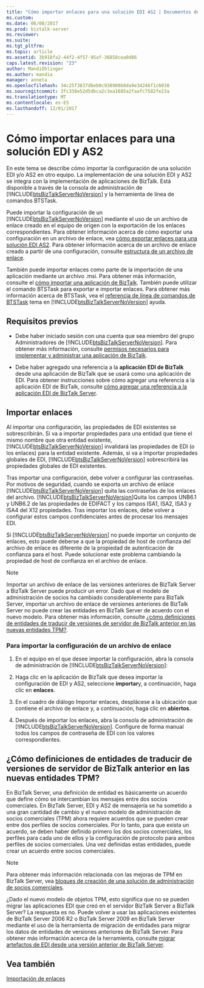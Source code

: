 ```yaml
---
title: "Cómo importar enlaces para una solución EDI AS2 | Documentos de Microsoft"
ms.custom: 
ms.date: 06/08/2017
ms.prod: biztalk-server
ms.reviewer: 
ms.suite: 
ms.tgt_pltfrm: 
ms.topic: article
ms.assetid: 3b918fa2-44f2-4f57-95af-36858cea0d86
caps.latest.revision: "23"
author: MandiOhlinger
ms.author: mandia
manager: anneta
ms.openlocfilehash: 34c25f3837d6eb0c938900b0da9e34246f1c6038
ms.sourcegitcommit: 3fc338e52d5dbca2c3ea1685a2faafc7582fe23a
ms.translationtype: MT
ms.contentlocale: es-ES
ms.lasthandoff: 12/01/2017
---
```

# <a name="how-to-import-bindings-for-an-edi-as2-solution"></a>Cómo importar enlaces para una solución EDI y AS2
En este tema se describe cómo importar la configuración de una solución EDI y/o AS2 en otro equipo. La implementación de una solución EDI y AS2 se integra con la implementación de aplicaciones de BizTalk. Está disponible a través de la consola de administración de [!INCLUDE[btsBizTalkServerNoVersion](../includes/btsbiztalkservernoversion-md.md)] y la herramienta de línea de comandos BTSTask.  
  
 Puede importar la configuración de un [!INCLUDE[btsBizTalkServerNoVersion](../includes/btsbiztalkservernoversion-md.md)] mediante el uso de un archivo de enlace creado en el equipo de origen con la exportación de los enlaces correspondientes. Para obtener información acerca de cómo exportar una configuración en un archivo de enlace, vea [cómo exportar enlaces para una solución EDI AS2](../core/how-to-export-bindings-for-an-edi-as2-solution.md). Para obtener información acerca de un archivo de enlace creado a partir de una configuración, consulte [estructura de un archivo de enlace](../core/structure-of-a-binding-file.md).  
  
 También puede importar enlaces como parte de la importación de una aplicación mediante un archivo .msi. Para obtener más información, consulte el [cómo importar una aplicación de BizTalk](../core/how-to-import-a-biztalk-application.md). También puede utilizar el comando BTSTask para exportar e importar enlaces. Para obtener más información acerca de BTSTask, vea el [referencia de línea de comandos de BTSTask](../core/btstask-command-line-reference.md) tema en [!INCLUDE[btsBizTalkServerNoVersion](../includes/btsbiztalkservernoversion-md.md)] ayuda.  
  
## <a name="prerequisites"></a>Requisitos previos  
  
-   Debe haber iniciado sesión con una cuenta que sea miembro del grupo Administradores de [!INCLUDE[btsBizTalkServerNoVersion](../includes/btsbiztalkservernoversion-md.md)]. Para obtener más información, consulte [permisos necesarios para implementar y administrar una aplicación de BizTalk](../core/permissions-required-for-deploying-and-managing-a-biztalk-application.md).  
  
-   Debe haber agregado una referencia a la **aplicación EDI de BizTalk** desde una aplicación de BizTalk que se usará como una aplicación de EDI. Para obtener instrucciones sobre cómo agregar una referencia a la aplicación EDI de BizTalk, consulte [cómo agregar una referencia a la aplicación EDI de BizTalk Server](http://msdn.microsoft.com/library/7af066fb-372f-4709-b566-c8d6b4a9d782).  
  
## <a name="importing-bindings"></a>Importar enlaces  
 Al importar una configuración, las propiedades de EDI existentes se sobrescribirán. Si va a importar propiedades para una entidad que tiene el mismo nombre que otra entidad existente, [!INCLUDE[btsBizTalkServerNoVersion](../includes/btsbiztalkservernoversion-md.md)] invalidará las propiedades de EDI (o los enlaces) para la entidad existente. Además, si va a importar propiedades globales de EDI, [!INCLUDE[btsBizTalkServerNoVersion](../includes/btsbiztalkservernoversion-md.md)] sobrescribirá las propiedades globales de EDI existentes.  
  
 Tras importar una configuración, debe volver a configurar las contraseñas. Por motivos de seguridad, cuando se exporta un archivo de enlace [!INCLUDE[btsBizTalkServerNoVersion](../includes/btsbiztalkservernoversion-md.md)] quita las contraseñas de los enlaces del archivo. [!INCLUDE[btsBizTalkServerNoVersion](../includes/btsbiztalkservernoversion-md.md)]Quita los campos UNB6.1 y UNB6.2 de las propiedades de EDIFACT y los campos ISA1, ISA2, ISA3 y ISA4 del X12 propiedades. Tras importar los enlaces, debe volver a configurar estos campos confidenciales antes de procesar los mensajes EDI.  
  
 Si [!INCLUDE[btsBizTalkServerNoVersion](../includes/btsbiztalkservernoversion-md.md)] no puede importar un conjunto de enlaces, esto puede deberse a que la propiedad de host de confianza del archivo de enlace es diferente de la propiedad de autenticación de confianza para el host. Puede solucionar este problema cambiando la propiedad de host de confianza en el archivo de enlace.  
  
> [!NOTE]
>  Importar un archivo de enlace de las versiones anteriores de BizTalk Server a BizTalk Server puede producir un error. Dado que el modelo de administración de socios ha cambiado considerablemente para BizTalk Server, importar un archivo de enlace de versiones anteriores de BizTalk Server no puede crear las entidades en BizTalk Server de acuerdo con el nuevo modelo. Para obtener más información, consulte [¿cómo definiciones de entidades de traducir de versiones de servidor de BizTalk anterior en las nuevas entidades TPM?](../core/how-to-import-bindings-for-an-edi-as2-solution.md#BKMK_Party).  
  
### <a name="to-import-the-configuration-from-a-binding-file"></a>Para importar la configuración de un archivo de enlace  
  
1.  En el equipo en el que desee importar la configuración, abra la consola de administración de [!INCLUDE[btsBizTalkServerNoVersion](../includes/btsbiztalkservernoversion-md.md)]:  
  
2.  Haga clic en la aplicación de BizTalk que desea importar la configuración de EDI y AS2, seleccione **importar**y, a continuación, haga clic en **enlaces**.  
  
3.  En el cuadro de diálogo Importar enlaces, desplácese a la ubicación que contiene el archivo de enlace y, a continuación, haga clic en **abiertos**.  
  
4.  Después de importar los enlaces, abra la consola de administración de [!INCLUDE[btsBizTalkServerNoVersion](../includes/btsbiztalkservernoversion-md.md)]. Configure de forma manual todos los campos de contraseña de EDI con los valores correspondientes.  
  
##  <a name="BKMK_Party"></a>¿Cómo definiciones de entidades de traducir de versiones de servidor de BizTalk anterior en las nuevas entidades TPM?  
 En BizTalk Server, una definición de entidad es básicamente un acuerdo que define cómo se intercambian los mensajes entre dos socios comerciales. En BizTalk Server, EDI y AS2 de mensajería se ha sometido a una gran cantidad de cambio y el nuevo modelo de administración de socios comerciales (TPM) ahora requiere acuerdos que se pueden crear entre dos perfiles de socios comerciales. Por lo tanto, para que exista un acuerdo, se deben haber definido primero los dos socios comerciales, los perfiles para cada uno de ellos y la configuración de protocolo para ambos perfiles de socios comerciales. Una vez definidas estas entidades, puede crear un acuerdo entre socios comerciales.  
  
> [!NOTE]
>  Para obtener más información relacionada con las mejoras de TPM en BizTalk Server, vea [bloques de creación de una solución de administración de socios comerciales](../core/building-blocks-of-a-trading-partner-management-solution.md).  
  
 ¿Dado el nuevo modelo de objetos TPM, esto significa que no se pueden migrar las aplicaciones EDI que creó en el servidor BizTalk Server a BizTalk Server? La respuesta es no. Puede volver a usar las aplicaciones existentes de BizTalk Server 2006 R2 o BizTalk Server 2009 en BizTalk Server mediante el uso de la herramienta de migración de entidades para migrar los datos de entidades de versiones anteriores de BizTalk Server. Para obtener más información acerca de la herramienta, consulte [migrar artefactos de EDI desde una versión anterior de BizTalk Server](http://msdn.microsoft.com/library/b956a97e-03d0-47ea-a2ce-c07a339c0f2c).  
  
## <a name="see-also"></a>Vea también  
 [Importación de enlaces](../core/importing-bindings2.md)
